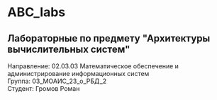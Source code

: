 # ABC_labs
## Лабораторные по предмету "Архитектуры вычислительных систем"  
Направление: 02.03.03 Математическое обеспечение и администрирование информационных систем  
Группа: 03_МОАИС_23_о_РБД_2  
Студент: Громов Роман
